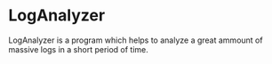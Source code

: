 # LogAnalyzer
LogAnalyzer is a program which helps to analyze a great ammount of massive logs in a short period of time.
